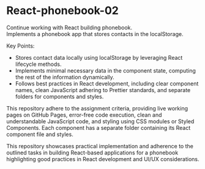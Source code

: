 # React-phonebook-02

Continue working with React building phonebook.  
Implements a phonebook app that stores contacts in the localStorage.

Key Points:
- Stores contact data locally using localStorage by leveraging React lifecycle methods.
- Implements minimal necessary data in the component state, computing the rest of the information dynamically.
- Follows best practices in React development, including clear component names, clean JavaScript adhering to Prettier standards, and separate folders for components and styles.

This repository adhere to the assignment criteria, providing live working pages on GitHub Pages, error-free code execution, clean and understandable JavaScript code, and styling using CSS modules or Styled Components. Each component has a separate folder containing its React component file and styles.

This repository showcases practical implementation and adherence to the outlined tasks in building React-based applications for a phonebook highlighting good practices in React development and UI/UX considerations.
